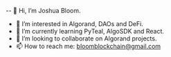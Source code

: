-- 👋 Hi, I’m Joshua Bloom.
- 👀 I’m interested in Algorand, DAOs and DeFi.
- 🌱 I’m currently learning PyTeal, AlgoSDK and React.
- 💞️ I’m looking to collaborate on Algorand projects.
- 📫 How to reach me: bloomblockchain@gmail.com

<!---
AlgoBloom/AlgoBloom is a ✨ special ✨ repository because its `README.md` (this file) appears on your GitHub profile.
You can click the Preview link to take a look at your changes.
--->
